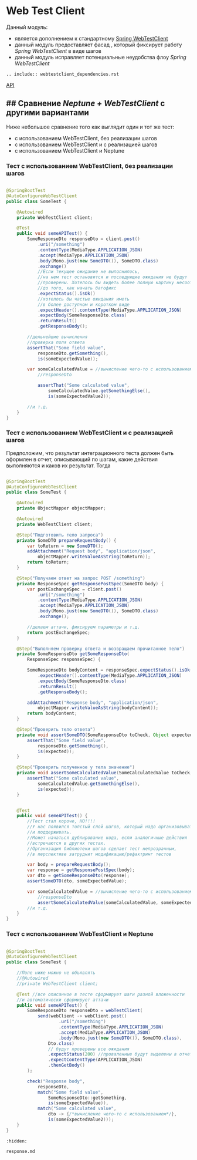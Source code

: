 # Web Test Client

Данный модуль:

- является дополнением к
  стандартному [Spring WebTestClient](https://spring.getdocs.org/en-US/spring-framework-docs/docs/testing/integration-testing/webtestclient.html)
- данный модуль предоставляет фасад , который фиксирует работу _Spring WebTestClient_ в виде шагов
- данный модуль исправляет потенциальные неудобства флоу _Spring WebTestClient_

```{eval-rst}
.. include:: webtestclient_dependencies.rst
```

[API](https://tinkoff.github.io/neptune/spring.web.testclient/index.html)

## ## Сравнение _Neptune + WebTestClient_ с другими вариантами

Ниже небольшое сравнение того как выглядит один и тот же тест:

- с использованием WebTestClient, без реализации шагов
- с использованием WebTestClient и с реализацией шагов
- с использованием WebTestClient и Neptune

### Тест с использованием WebTestClient, без реализации шагов

```java

@SpringBootTest
@AutoConfigureWebTestClient
public class SomeTest {

    @Autowired
    private WebTestClient client;

    @Test
    public void semeAPITest() {
        SomeResponseDto responseDto = client.post()
            .uri("/something")
            .contentType(MediaType.APPLICATION_JSON)
            .accept(MediaType.APPLICATION_JSON)
            .body(Mono.just(new SomeDTO()), SomeDTO.class)
            .exchange()
            //Если текущее ожидание не выполнилось, 
            //на нем тест остановится и последующие ожидания не будут
            //проверены. Хотелось бы видеть более полную картину несоответствий
            //до того, как начать багофикс
            .expectStatus().isOk()
            //хотелось бы частые ожидания иметь
            //в более доступном и коротком виде
            .expectHeader().contentType(MediaType.APPLICATION_JSON)
            .expectBody(SomeResponseDto.class)
            .returnResult()
            .getResponseBody();

        //дельнейшие вычисления
        //проверка поля ответа
        assertThat("Some field value",
            responseDto.getSomething(),
            is(someExpectedValue));

        var someCalculatedValue = //вычисление чего-то с использованием 
            //responseDto

            assertThat("Some calculated value",
                someCalculatedValue.getSomethingElse(),
                is(someExpeсtedValue2));

        //и т.д.
    }
}
```

### Тест с использованием WebTestClient и с реализацией шагов

Предположим, что результат интеграционного теста должен быть оформлен в отчет, описывающий по шагам,
какие действия выполняются и каков их результат. Тогда

```java

@SpringBootTest
@AutoConfigureWebTestClient
public class SomeTest {

    @Autowired
    private ObjectMapper objectMapper;

    @Autowired
    private WebTestClient client;

    @Step("Подготовить тело запроса")
    private SomeDTO prepareRequestBody() {
        var toReturn = new SomeDTO();
        addAttachment("Request body", "application/json",
            objectMapper.writeValueAsString(toReturn));
        return toReturn;
    }

    @Step("Получаем ответ на запрос POST /something")
    private ResponseSpec getResponsePostSpec(SomeDTO body) {
        var postExchangeSpec = client.post()
            .uri("/something")
            .contentType(MediaType.APPLICATION_JSON)
            .accept(MediaType.APPLICATION_JSON)
            .body(Mono.just(new SomeDTO()), SomeDTO.class)
            .exchange();

        //делаем аттачи, фиксируем параметры и т.д.
        return postExchangeSpec;
    }

    @Step("Выполняем проверку ответа и возвращаем прочитанное тело")
    private SomeResponseDto getSomeResponseDto(
        ResponseSpec responseSpec) {

        SomeResponseDto bodyContent = responseSpec.expectStatus().isOk()
            .expectHeader().contentType(MediaType.APPLICATION_JSON)
            .expectBody(SomeResponseDto.class)
            .returnResult()
            .getResponseBody();

        addAttachment("Response body", "application/json",
            objectMapper.writeValueAsString(bodyContent));
        return bodyContent;
    }

    @Step("Проверить тело ответа")
    private void assertSomeDTO(SomeResponseDto toCheck, Object expected) {
        assertThat("Some field value",
            responseDto.getSomething(),
            is(expected));
    }

    @Step("Проверить полученное у тела значение")
    private void assertSomeCalculatedValue(SomeCalculatedValue toCheck, Object expected) {
        assertThat("Some calculated value",
            someCalculatedValue.getSomethingElse(),
            is(expected));
    }


    @Test
    public void semeAPITest() {
        //Тест стал короче, НО!!!!
        //У нас появился толстый слой шагов, который надо организовывать 
        //и поддерживать.
        //Может начаться дублирование кода, если аналогичные действия
        //встречаются в других тестах.
        //Организация библиотеки шагов сделает тест непрозрачным, 
        //в перспективе затруднит модификацию/рефактринг тестов

        var body = prepareRequestBody();
        var response = getResponsePostSpec(body);
        var dto = getSomeResponseDto(response);
        assertSomeDTO(dto, someExpectedValue);

        var someCalculatedValue = //вычисление чего-то с использованием 
            //responseDto
            assertSomeCalculatedValue(someCalculatedValue, someExpectedValue2);
        //и т.д.
    }
}
```

### Тест с использованием WebTestClient  и Neptune

```java

@SpringBootTest
@AutoConfigureWebTestClient
public class SomeTest {

    //Поле ниже можно не объявлять
    //@Autowired
    //private WebTestClient client;

    @Test //все описанное в тесте сформирует шаги разной вложенности
    //и автоматически сформирует аттачи
    public void semeAPITest() {
        SomeResponseDto responseDto = webTestClient(
            send(webClient -> webClient.post()
                    .uri("/something")
                    .contentType(MediaType.APPLICATION_JSON)
                    .accept(MediaType.APPLICATION_JSON)
                    .body(Mono.just(new SomeDTO()), SomeDTO.class),
                Dto.class)
                // будут проверены все ожидания       
                .expectStatus(200) //проваленные будут выделены в отчете
                .expectContentType(APPLICATION_JSON)
                .thenGetBody()
        );

        check("Response body",
            responseDto,
            match("Some field value",
                SomeResponseDto::getSomething,
                is(someExpectedValue)),
            match("Some calculated value",
                dto -> {/*вычисление чего-то с использованием*/},
                is(someExpeсtedValue2)));
    }
}
```

```{toctree}
:hidden:

response.md
```